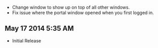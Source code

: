 * Change window to show up on top of all other windows.
* Fix issue where the portal window opened when you first logged in.

May 17 2014 5:35 AM
-------------------

* Initial Release
